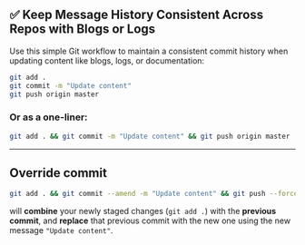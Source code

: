 ## ✅ Keep Message History Consistent Across Repos with Blogs or Logs

Use this simple Git workflow to maintain a consistent commit history when updating content like blogs, logs, or documentation:

```bash
git add .
git commit -m "Update content"
git push origin master
```

### Or as a one-liner:

```bash
git add . && git commit -m "Update content" && git push origin master
```

---

## Override commit

```bash
git add . && git commit --amend -m "Update content" && git push --force origin master
```

will **combine** your newly staged changes (`git add .`) with the **previous commit**, and **replace** that previous commit with the new one using the new message `"Update content"`.